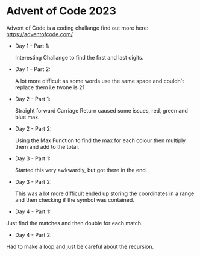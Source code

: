 # Advent of Code 2023
Advent of Code is a coding challange find out more here: https://adventofcode.com/

- Day 1 - Part 1:

  Interesting Challange to find the first and last digits.
- Day 1 - Part 2:
  
  A lot more difficult as some words use the same space and couldn't replace them i.e twone is 21 

- Day 2 - Part 1:

  Straight forward Carriage Return caused some issues, red, green and blue max.
- Day 2 - Part 2:

  Using the Max Function to find the max for each colour then multiply them and add to the total.
- Day 3 - Part 1:

  Started this very awkwardly, but got there in the end.
- Day 3 - Part 2:

  This was a lot more difficult ended up storing the coordinates in a range and then checking if the symbol was contained.
- Day 4 - Part 1:

Just find the matches and then double for each match.
- Day 4 - Part 2:

Had to make a loop and just be careful about the recursion.